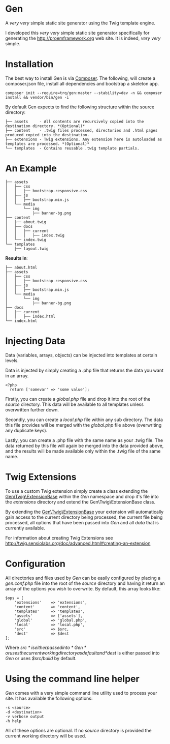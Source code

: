Gen
=====
A *very* *very* simple static site generator using the Twig template engine.

I developed this *very* *very* simple static site generator specifically for generating the http://proemframework.org web site. It is indeed, *very* *very* simple.

Installation
============
The best way to install Gen is via [Composer](http://getcomposer.org/). The following, will create a composer.json file, install all dependencies and bootstrap a skeleton app.
```
composer init --require=trq/gen:master --stability=dev -n && composer install && vendor/bin/gen -i
```

By default Gen expects to find the following structure within the source directory:

```
├── assets     - All contents are recursively copied into the destination directory. *(Optional)*
├── content    - .twig files processed, directories and .html pages produced copied into the destination.
├── extensions - Twig extensions. Any extension here is autoloaded as templates are processed. *(Optional)*
└── templates  - Contains reusable .twig template partials.
```
An Example
===
```
├── assets
│   ├── css
│   │   ├── bootstrap-responsive.css
│   ├── js
│   │   ├── bootstrap.min.js
│   └── media
│       └── img
│           ├── banner-bg.png
├── content
│   ├── about.twig
│   ├── docs
│   │   ├── current
│   │   │   ├── index.twig
│   └── index.twig
└── templates
    ├── layout.twig
```
__Results in__:

```
├── about.html
├── assets
│   ├── css
│   │   ├── bootstrap-responsive.css
│   ├── js
│   │   ├── bootstrap.min.js
│   └── media
│       └── img
│           ├── banner-bg.png
├── docs
│   ├── current
│   │   ├── index.html
└── index.html
```
Injecting Data
===
Data (variables, arrays, objects) can be injected into templates at certain levels.

Data is injected by simply creating a .php file that returns the data you want in an array.
```
<?php
  return ['somevar' => 'some value'];
```

Firstly, you can create a *global.php* file and drop it into the root of the *source* directory. This data will be available to all templates unless overwritten further down.

Secondly, you can create a *local.php* file within any sub directory. The data this file provides will be merged with the *global.php* file above (overwriting any duplicate keys).

Lastly, you can create a .php file with the same name as your .twig file. The data returned by this file will again be merged into the data provided above, and the results will be made available only within the .twig file of the same name.

Twig Extensions
===
To use a custom Twig extension simply create a class extending the [Gen\Twig\ExtensionBase](https://github.com/trq/Gen/blob/master/lib/Twig/ExtensionBase.php) within the *Gen* namespace and drop it's file into the *extensions* directory and extend the Gen\Twig\ExtensionBase class.

By extending the [Gen\Twig\ExtensionBase](https://github.com/trq/Gen/blob/master/lib/Twig/ExtensionBase.php) your extension will automatically gain access to the current directory being processed, the current file being processed, all options that have been passed into *Gen* and all *data* that is currently available.

For information about creating Twig Extensions see http://twig.sensiolabs.org/doc/advanced.html#creating-an-extension

Configuration
===
All directories and files used by *Gen* can be easily configured by placing a *gen.conf.php* file into the root of the *source* directory and having it return an array of the options you wish to overwrite. By default, this array looks like:
```
$ops = [
    'extensions'    => 'extensions',
    'content'       => 'content',
    'templates'     => 'templates',
    'assets'        => ['assets'],
    'global'        => 'global.php',
    'local'         => 'local.php',
    'src'           => $src,
    'dest'          => $dest
];
```
Where *$src* is either passed into *Gen* or uses the current working directory as default and *$dest* is either passed into *Gen* or uses *$src/build* by default.

Using the command line helper
===
*Gen* comes with a very simple command line utility used to process your site. It has available the following options:
```
-s <source>
-d <destination>
-v verbose output
-h help
```
All of these options are optional. If no *source* directory is provided the current working directory will be used.
